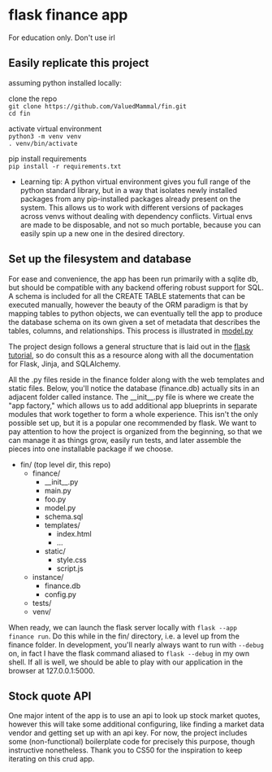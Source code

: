 # flask finance app
For education only. Don't use irl  

## Easily replicate this project
assuming python installed locally:  

clone the repo  
`git clone https://github.com/ValuedMammal/fin.git`  
`cd fin`  

activate virtual environment  
`python3 -m venv venv`  
`. venv/bin/activate`  

pip install requirements  
`pip install -r requirements.txt`  

* Learning tip: A python virtual environment gives you full range of the python standard library, but in a way that isolates newly installed packages from any pip-installed packages already present on the system. This allows us to work with different versions of packages across venvs without dealing with dependency conflicts. Virtual envs are made to be disposable, and not so much portable, because you can easily spin up a new one in the desired directory.

## Set up the filesystem and database
For ease and convenience, the app has been run primarily with a sqlite db, but should be compatible with any backend offering robust support for SQL. A schema is included for all the CREATE TABLE statements that can be executed manually, however the beauty of the ORM paradigm is that by mapping tables to python objects, we can eventually tell the app to produce the database schema on its own given a set of metadata that describes the tables, columns, and relationships. This process is illustrated in [model.py](finance/model.py)

The project design follows a general structure that is laid out in the [flask tutorial](https://flask.palletsprojects.com/en/2.2.x/tutorial/), so do consult this as a resource along with all the documentation for Flask, Jinja, and SQLAlchemy.

All the .py files reside in the finance folder along with the web templates and static files. Below, you'll notice the database (finance.db) actually sits in an adjacent folder called instance. The \_\_init\_\_.py file is where we create the "app factory," which allows us to add additional app blueprints in separate modules that work together to form a whole experience. This isn't the only possible set up, but it is a popular one recommended by flask. We want to pay attention to how the project is organized from the beginning, so that we can manage it as things grow, easily run tests, and later assemble the pieces into one installable package if we choose.

- fin/ (top level dir, this repo)  
  - finance/
    - \_\_init\_\_.py  
    - main.py  
    - foo.py  
    - model.py  
    - schema.sql  
    - templates/
      - index.html  
      - ...  
    - static/
      - style.css  
      - script.js  
  - instance/
    - finance.db  
    - config.py  
  - tests/  
  - venv/  

When ready, we can launch the flask server locally with `flask --app finance run`. Do this while in the fin/ directory, i.e. a level up from the finance folder. In development, you'll nearly always want to run with `--debug` on, in fact I have the flask command aliased to `flask --debug` in my own shell. If all is well, we should be able to play with our application in the browser at 127.0.0.1:5000.

## Stock quote API
One major intent of the app is to use an api to look up stock market quotes, however this will take some additional configuring, like finding a market data vendor and getting set up with an api key. For now, the project includes some (non-functional) boilerplate code for precisely this purpose, though instructive nonetheless. Thank you to CS50 for the inspiration to keep iterating on this crud app.
